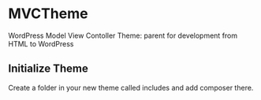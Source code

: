 # MVCTheme
WordPress Model View Contoller Theme: parent for development from HTML to WordPress

## Initialize Theme

Create a folder in your new theme called includes and add composer there.
